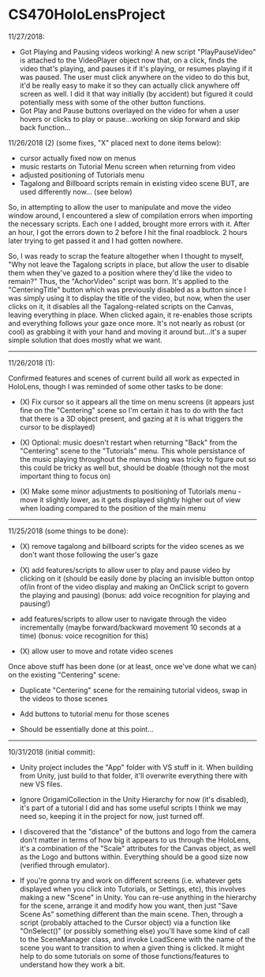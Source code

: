 # CS470HoloLensProject

11/27/2018:
- Got Playing and Pausing videos working!  A new script "PlayPauseVideo" is attached to the VideoPlayer object now that, on a click, finds the video that's playing, and pauses
it if it's playing, or resumes playing if it was paused.  The user must click anywhere on the video to do this but, it'd be really easy to make it so they can actually click
anywhere off screen as well.  I did it that way initially (by accident) but figured it could potentially mess with some of the other button functions.
- Got Play and Pause buttons overlayed on the video for when a user hovers or clicks to play or pause...working on skip forward and skip back function...

11/26/2018 (2) (some fixes, "X" placed next to done items below):
- cursor actually fixed now on menus
- music restarts on Tutorial Menu screen when returning from video
- adjusted positioning of Tutorials menu
- Tagalong and Billboard scripts remain in existing video scene BUT, are used differently now... (see below)

So, in attempting to allow the user to manipulate and move the video window around, I encountered a slew of compilation errors when importing the necessary scripts.  Each
one I added, brought more errors with it.  After an hour, I got the errors down to 2 before I hit the final roadblock.  2 hours later trying to get passed it and I had gotten
nowhere.

So, I was ready to scrap the feature altogether when I thought to myself, "Why not leave the Tagalong scripts in place, but allow the user to disable them when they've gazed to
a position where they'd like the video to remain?"  Thus, the "AchorVideo" script was born.  It's applied to the "CenteringTitle" button which was previously disabled as a button
since I was simply using it to display the title of the video, but now, when the user clicks on it, it disables all the Tagalong-related scripts on the Canvas, leaving everything
in place.  When clicked again, it re-enables those scripts and everything follows your gaze once more.  It's not nearly as robust (or cool) as grabbing it with your hand and moving
it around but...it's a super simple solution that does mostly what we want.

_________________________________________________________



11/26/2018 (1):

Confirmed features and scenes of current build all work as expected in HoloLens, though I was reminded of some other tasks to be done:

- (X) Fix cursor so it appears all the time on menu screens (it appears just fine on the "Centering" scene so I'm certain it has to do with the fact that there is a 3D object
present, and gazing at it is what triggers the cursor to be displayed)

- (X) Optional: music doesn't restart when returning "Back" from the "Centering" scene to the "Tutorials" menu.  This whole persistance of the music playing throughout the menus
thing was tricky to figure out so this could be tricky as well but, should be doable (though not the most important thing to focus on)

- (X) Make some minor adjustments to positioning of Tutorials menu - move it slightly lower, as it gets displayed slightly higher out of view when loading compared to the position
of the main menu

_________________________________________________________

11/25/2018 (some things to be done):
- (X) remove tagalong and billboard scripts for the video scenes as we don't want those following the user's gaze

- (X) add features/scripts to allow user to play and pause video by clicking on it (should be easily done by placing an invisible button ontop of/in front of the video display and
making an OnClick script to govern the playing and pausing) (bonus: add voice recognition for playing and pausing!)

- add features/scripts to allow user to navigate through the video incrementally (maybe forward/backward movement 10 seconds at a time) (bonus: voice recognition for this)

- (X) allow user to move and rotate video scenes



Once above stuff has been done (or at least, once we've done what we can) on the existing "Centering" scene:

- Duplicate "Centering" scene for the remaining tutorial videos, swap in the videos to those scenes

- Add buttons to tutorial menu for those scenes

- Should be essentially done at this point...


_________________________________________________________



10/31/2018 (initial commit):

- Unity project includes the "App" folder with VS stuff in it.  When building from Unity, just build to that folder, it'll overwrite everything there with new VS files.


- Ignore OrigamiCollection in the Unity Hierarchy for now (it's disabled), it's part of a tutorial I did and has some useful scripts I think we may need so, keeping it
in the project for now, just turned off.


- I discovered that the "distance" of the buttons and logo from the camera don't matter in terms of how big it appears to us through the HoloLens, it's a combination of the
"Scale" attributes for the Canvas object, as well as the Logo and buttons within.  Everything should be a good size now (verified through emulator).


- If you're gonna try and work on different screens (i.e. whatever gets displayed when you click into Tutorials, or Settings, etc), this involves making a new "Scene" in Unity.  You
can re-use anything in the hierarchy for the scene, arrange it and modify how you want, then just "Save Scene As" something different than the main scene.  Then, through a script
(probably attached to the Cursor object) via a function like "OnSelect()" (or possibly something else) you'll have some kind of call to the SceneManager class, and invoke LoadScene with
the name of the scene you want to transition to when a given thing is clicked.  It might help to do some tutorials on some of those functions/features to understand how they work a bit.